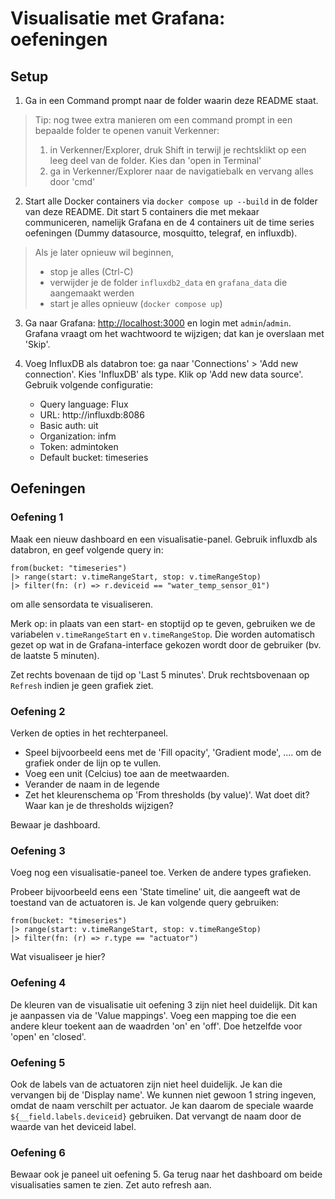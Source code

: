 # Visualisatie met Grafana: oefeningen

## Setup

1. Ga in een Command prompt naar de folder waarin deze README staat.

> Tip: nog twee extra manieren om een command prompt in een bepaalde folder te openen vanuit Verkenner:
> 1. in Verkenner/Explorer, druk Shift in terwijl je rechtsklikt op een leeg deel van de folder. Kies dan 'open in Terminal'
> 2. ga in Verkenner/Explorer naar de navigatiebalk en vervang alles door 'cmd'

2. Start alle Docker containers via
`docker compose up --build` in de folder van deze README. Dit start 5 containers die met mekaar communiceren, namelijk Grafana en de 4 containers uit de time series oefeningen (Dummy datasource, mosquitto, telegraf, en influxdb).

> Als je later opnieuw wil beginnen,
> - stop je alles (Ctrl-C)
> - verwijder je de folder `influxdb2_data` en `grafana_data` die aangemaakt werden
> - start je alles opnieuw (`docker compose up`)

3. Ga naar Grafana: [http://localhost:3000](http://localhost:3000) en login met `admin`/`admin`. Grafana vraagt om het wachtwoord te wijzigen; dat kan je overslaan met 'Skip'.


4. Voeg InfluxDB als databron toe: ga naar 'Connections' > 'Add new connection'. Kies 'InfluxDB' als type. Klik op 'Add new data source'. Gebruik volgende configuratie:
    - Query language: Flux
    - URL: http://influxdb:8086
    - Basic auth: uit
    - Organization: infm
    - Token: admintoken
    - Default bucket: timeseries

## Oefeningen

### Oefening 1

Maak een nieuw dashboard en een visualisatie-panel. Gebruik influxdb als databron, en geef volgende query in:
```flux
from(bucket: "timeseries")
|> range(start: v.timeRangeStart, stop: v.timeRangeStop)
|> filter(fn: (r) => r.deviceid == "water_temp_sensor_01")
```
om alle sensordata te visualiseren.

Merk op: in plaats van een start- en stoptijd op te geven, gebruiken we de variabelen `v.timeRangeStart` en `v.timeRangeStop`. Die worden automatisch gezet op wat in de Grafana-interface gekozen wordt door de gebruiker (bv. de laatste 5 minuten).

Zet rechts bovenaan de tijd op 'Last 5 minutes'. Druk rechtsbovenaan op `Refresh` indien je geen grafiek ziet.

### Oefening 2

Verken de opties in het rechterpaneel.
- Speel bijvoorbeeld eens met de 'Fill opacity', 'Gradient mode', .... om de grafiek onder de lijn op te vullen.
- Voeg een unit (Celcius) toe aan de meetwaarden.
- Verander de naam in de legende
- Zet het kleurenschema op 'From thresholds (by value)'. Wat doet dit? Waar kan je de thresholds wijzigen?

Bewaar je dashboard. 

### Oefening 3

Voeg nog een visualisatie-paneel toe. Verken de andere types grafieken.

Probeer bijvoorbeeld eens een 'State timeline' uit, die aangeeft wat de toestand van de actuatoren is.
Je kan volgende query gebruiken:
```flux
from(bucket: "timeseries")
|> range(start: v.timeRangeStart, stop: v.timeRangeStop)
|> filter(fn: (r) => r.type == "actuator")
```

Wat visualiseer je hier?

### Oefening 4

De kleuren van de visualisatie uit oefening 3 zijn niet heel duidelijk.
Dit kan je aanpassen via de 'Value mappings'.
Voeg een mapping toe die een andere kleur toekent aan de waadrden 'on' en 'off'. Doe hetzelfde voor 'open' en 'closed'.

### Oefening 5

Ook de labels van de actuatoren zijn niet heel duidelijk.
Je kan die vervangen bij de 'Display name'.
We kunnen niet gewoon 1 string ingeven, omdat de naam verschilt per actuator.
Je kan daarom de speciale waarde `${__field.labels.deviceid}` gebruiken.
Dat vervangt de naam door de waarde van het deviceid label.

### Oefening 6
Bewaar ook je paneel uit oefening 5. Ga terug naar het dashboard om beide visualisaties samen te zien.
Zet auto refresh aan.